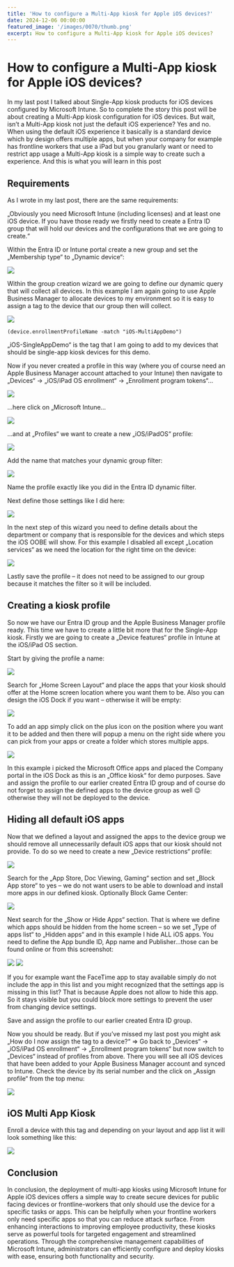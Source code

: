 ```yaml
---
title: 'How to configure a Multi-App kiosk for Apple iOS devices?'
date: 2024-12-06 00:00:00
featured_image: '/images/0070/thumb.png'
excerpt: How to configure a Multi-App kiosk for Apple iOS devices?
---
```


# How to configure a Multi-App kiosk for Apple iOS devices?

In my last post I talked about Single-App kiosk products for iOS devices configured by Microsoft Intune. So to complete the story this post will be about creating a Multi-App kiosk configuration for iOS devices. But wait, isn’t a Multi-App kiosk not just the default iOS experience? Yes and no. When using the default iOS experience it basically is a standard device which by design offers multiple apps, but when your company for example has frontline workers that use a iPad but you granularly want or need to restrict app usage a Multi-App kiosk is a simple way to create such a experience. And this is what you will learn in this post

## Requirements
As I wrote in my last post, there are the same requirements:

„Obviously you need Microsoft Intune (including licenses) and at least one iOS device. If you have those ready we firstly need to create a Entra ID group that will hold our devices and the configurations that we are going to create.“

Within the Entra ID or Intune portal create a new group and set the „Membership type“ to „Dynamic device“:

![](/images/0070/1.png)

Within the group creation wizard we are going to define our dynamic query that will collect all devices. In this example I am again going to use Apple Business Manager to allocate devices to my environment so it is easy to assign a tag to the device that our group then will collect.

![](/images/0070/2.png)

``` rule
(device.enrollmentProfileName -match "iOS-MultiAppDemo")
```

„iOS-SingleAppDemo“ is the tag that I am going to add to my devices that should be single-app kiosk devices for this demo.

Now if you never created a profile in this way (where you of course need an Apple Business Manager account attached to your Intune) then navigate to „Devices“ -> „iOS/iPad OS enrollment“ -> „Enrollment program tokens“…

![](/images/0070/3.png)

…here click on „Microsoft Intune…

![](/images/0070/4.png)

…and at „Profiles“ we want to create a new „iOS/iPadOS“ profile:

![](/images/0070/5.png)

Add the name that matches your dynamic group filter:

![](/images/0070/6.png)

Name the profile exactly like you did in the Entra ID dynamic filter.

Next define those settings like I did here:

![](/images/0070/7.png)

In the next step of this wizard you need to define details about the department or company that is responsible for the devices and which steps the iOS OOBE will show. For this example I disabled all except „Location services“ as we need the location for the right time on the device:

![](/images/0070/8.png)

Lastly save the profile – it does not need to be assigned to our group because it matches the filter so it will be included.

## Creating a kiosk profile
So now we have our Entra ID group and the Apple Business Manager profile ready. This time we have to create a little bit more that for the Single-App kiosk. Firstly we are going to create a „Device features“ profile in Intune at the iOS/iPad OS section.

Start by giving the profile a name:

![](/images/0070/9.png)

Search for „Home Screen Layout“ and place the apps that your kiosk should offer at the Home screen location where you want them to be. Also you can design the iOS Dock if you want – otherwise it will be empty:

![](/images/0070/10.png)

To add an app simply click on the plus icon on the position where you want it to be added and then there will popup a menu on the right side where you can pick from your apps or create a folder which stores multiple apps.

![](/images/0070/11.png)

In this example i picked the Microsoft Office apps and placed the Company portal in the iOS Dock as this is an „Office kiosk“ for demo purposes. Save and assign the profile to our earlier created Entra ID group and of course do not forget to assign the defined apps to the device group as well 😉 otherwise they will not be deployed to the device.

## Hiding all default iOS apps
Now that we defined a layout and assigned the apps to the device group we should remove all unnecessarily default iOS apps that our kiosk should not provide. To do so we need to create a new „Device restrictions“ profile:

![](/images/0070/12.png)

Search for the „App Store, Doc Viewing, Gaming“ section and set „Block App store“ to yes – we do not want users to be able to download and install more apps in our defined kiosk. Optionally Block Game Center:

![](/images/0070/13.png)

Next search for the „Show or Hide Apps“ section. That is where we define which apps should be hidden from the home screen – so we set „Type of apps list“ to „Hidden apps“ and in this example I hide ALL iOS apps. You need to define the App bundle ID, App name and Publisher…those can be found online or from this screenshot:

![](/images/0070/14.png)
![](/images/0070/15.png)

If you for example want the FaceTime app to stay available simply do not include the app in this list and you might recognized that the settings app is missing in this list? That is because Apple does not allow to hide this app. So it stays visible but you could block more settings to prevent the user from changing device settings.

Save and assign the profile to our earlier created Entra ID group.

Now you should be ready. But if you’ve missed my last post you might ask „How do I now assign the tag to a device?“ => Go back to „Devices“ -> „iOS/iPad OS enrollment“ -> „Enrollment program tokens“ but now switch to „Devices“ instead of profiles from above. There you will see all iOS devices that have been added to your Apple Business Manager account and synced to Intune. Check the device by its serial number and the click on „Assign profile“ from the top menu:

![](/images/0070/16.png)

## iOS Multi App Kiosk
Enroll a device with this tag and depending on your layout and app list it will look something like this:

![](/images/0070/17.png)

## Conclusion
In conclusion, the deployment of multi-app kiosks using Microsoft Intune for Apple iOS devices offers a simple way to create secure devices for public facing devices or frontline-workers that only should use the device for a specific tasks or apps. This can be helpfully when your frontline workers only need specific apps so that you can reduce attack surface. From enhancing interactions to improving employee productivity, these kiosks serve as powerful tools for targeted engagement and streamlined operations. Through the comprehensive management capabilities of Microsoft Intune, administrators can efficiently configure and deploy kiosks with ease, ensuring both functionality and security.
